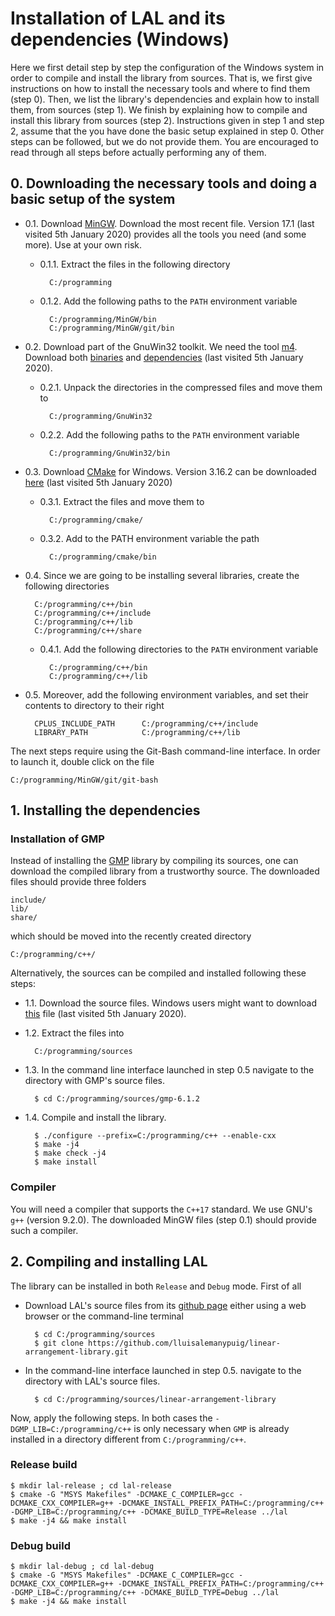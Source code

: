 # Installation of LAL and its dependencies (Windows)

Here we first detail step by step the configuration of the Windows system in order to compile and install the library from sources. That is, we first give instructions on how to install the necessary tools and where to find them (step 0). Then, we list the library's dependencies and explain how to install them, from sources (step 1). We finish by explaining how to compile and install this library from sources (step 2). Instructions given in step 1 and step 2, assume that the you have done the basic setup explained in step 0. Other steps can be followed, but we do not provide them. You are encouraged to read through all steps before actually performing any of them.

## 0. Downloading the necessary tools and doing a basic setup of the system

- 0.1. Download [MinGW](https://nuwen.net/mingw.html). Download the most recent file. Version 17.1 (last visited 5th January 2020) provides all the tools you need (and some more). Use at your own risk.

	* 0.1.1. Extract the files in the following directory

			C:/programming

	* 0.1.2. Add the following paths to the `PATH` environment variable

			C:/programming/MinGW/bin
			C:/programming/MinGW/git/bin

- 0.2. Download part of the GnuWin32 toolkit. We need the tool [m4](https://www.gnu.org/software/m4/). Download both [binaries](https://sourceforge.net/projects/gnuwin32/files/m4/1.4.14-1/m4-1.4.14-1-bin.zip/download) and [dependencies](https://sourceforge.net/projects/gnuwin32/files/m4/1.4.14-1/m4-1.4.14-1-dep.zip/download) (last visited 5th January 2020).

	* 0.2.1. Unpack the directories in the compressed files and move them to

			C:/programming/GnuWin32

	* 0.2.2. Add the following paths to the `PATH` environment variable
	
			C:/programming/GnuWin32/bin

- 0.3. Download [CMake](https://cmake.org/) for Windows. Version 3.16.2 can be downloaded [here](https://github.com/Kitware/CMake/releases/download/v3.16.2/cmake-3.16.2-win64-x64.zip) (last visited 5th January 2020)

	* 0.3.1. Extract the files and move them to

			C:/programming/cmake/

	* 0.3.2. Add to the PATH environment variable the path

			C:/programming/cmake/bin

- 0.4. Since we are going to be installing several libraries, create the following directories

		C:/programming/c++/bin
		C:/programming/c++/include
		C:/programming/c++/lib
		C:/programming/c++/share
	
	* 0.4.1. Add the following directories to the `PATH` environment variable
	
			C:/programming/c++/bin
			C:/programming/c++/lib

- 0.5. Moreover, add the following environment variables, and set their contents to directory to their right

		CPLUS_INCLUDE_PATH      C:/programming/c++/include
		LIBRARY_PATH            C:/programming/c++/lib

The next steps require using the Git-Bash command-line interface. In order to launch it, double click on the file

	C:/programming/MinGW/git/git-bash

## 1. Installing the dependencies

### Installation of GMP

Instead of installing the [GMP](https://gmplib.org/) library by compiling its sources, one can download the compiled library from a trustworthy source. The downloaded files should provide three folders
	
	include/
	lib/
	share/

which should be moved into the recently created directory

	C:/programming/c++/

Alternatively, the sources can be compiled and installed following these steps:

- 1.1. Download the source files. Windows users might want to download
[this](https://gmplib.org/download/gmp/gmp-6.1.2.tar.bz2) file (last visited 5th January 2020).
- 1.2. Extract the files into

		C:/programming/sources

- 1.3. In the command line interface launched in step 0.5 navigate to the directory with GMP's source files.

		$ cd C:/programming/sources/gmp-6.1.2

- 1.4. Compile and install the library.

		$ ./configure --prefix=C:/programming/c++ --enable-cxx
		$ make -j4
		$ make check -j4
		$ make install

### Compiler

You will need a compiler that supports the `C++17` standard. We use GNU's `g++` (version 9.2.0). The downloaded MinGW files (step 0.1) should provide such a compiler.

## 2. Compiling and installing LAL

The library can be installed in both `Release` and `Debug` mode. First of all

- Download LAL's source files from its [github page](https://github.com/lluisalemanypuig/linear-arrangement-library.git) either using a web browser or the command-line terminal

		$ cd C:/programming/sources
		$ git clone https://github.com/lluisalemanypuig/linear-arrangement-library.git

- In the command-line interface launched in step 0.5. navigate to the directory with LAL's source files.

		$ cd C:/programming/sources/linear-arrangement-library

Now, apply the following steps. In both cases the `-DGMP_LIB=C:/programming/c++` is only necessary when `GMP` is already installed in a directory different from `C:/programming/c++`.

### Release build

	$ mkdir lal-release ; cd lal-release
	$ cmake -G "MSYS Makefiles" -DCMAKE_C_COMPILER=gcc -DCMAKE_CXX_COMPILER=g++ -DCMAKE_INSTALL_PREFIX_PATH=C:/programming/c++ -DGMP_LIB=C:/programming/c++ -DCMAKE_BUILD_TYPE=Release ../lal
	$ make -j4 && make install

### Debug build

	$ mkdir lal-debug ; cd lal-debug
	$ cmake -G "MSYS Makefiles" -DCMAKE_C_COMPILER=gcc -DCMAKE_CXX_COMPILER=g++ -DCMAKE_INSTALL_PREFIX_PATH=C:/programming/c++ -DGMP_LIB=C:/programming/c++ -DCMAKE_BUILD_TYPE=Debug ../lal
	$ make -j4 && make install
